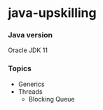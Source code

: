# java-upskilling

### Java version

Oracle JDK 11

### Topics
- Generics
- Threads
   - Blocking Queue
